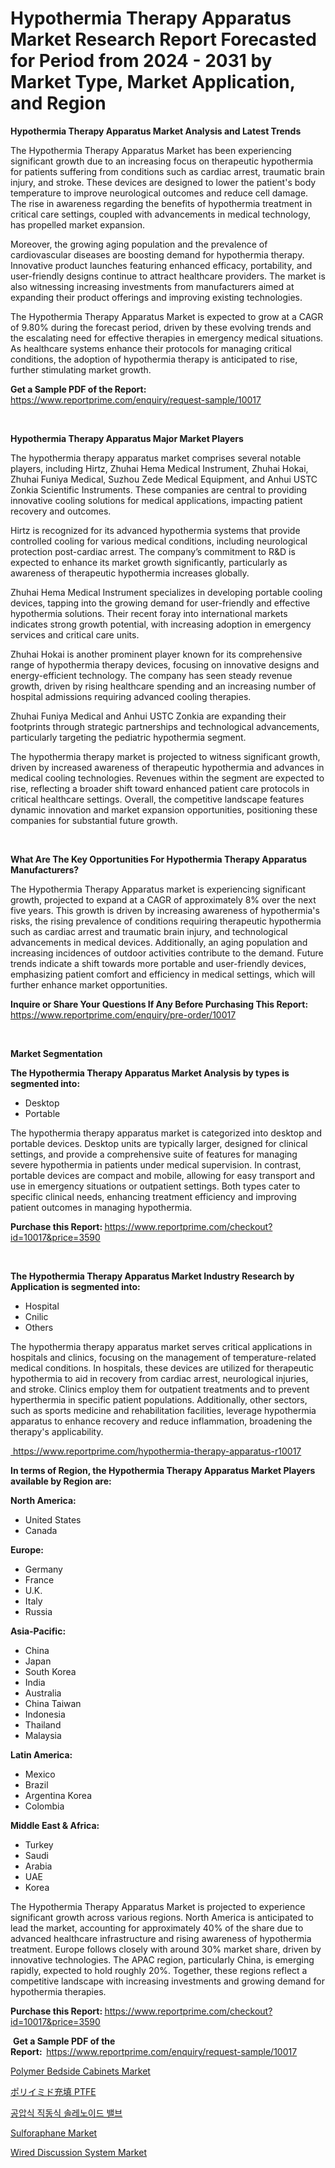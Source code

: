 <p><h1>Hypothermia Therapy Apparatus Market Research Report Forecasted for Period from 2024 -  2031 by Market Type, Market Application, and Region</h1></p><p><strong>Hypothermia Therapy Apparatus Market Analysis and Latest Trends</strong></p>
<p><p>The Hypothermia Therapy Apparatus Market has been experiencing significant growth due to an increasing focus on therapeutic hypothermia for patients suffering from conditions such as cardiac arrest, traumatic brain injury, and stroke. These devices are designed to lower the patient's body temperature to improve neurological outcomes and reduce cell damage. The rise in awareness regarding the benefits of hypothermia treatment in critical care settings, coupled with advancements in medical technology, has propelled market expansion.</p><p>Moreover, the growing aging population and the prevalence of cardiovascular diseases are boosting demand for hypothermia therapy. Innovative product launches featuring enhanced efficacy, portability, and user-friendly designs continue to attract healthcare providers. The market is also witnessing increasing investments from manufacturers aimed at expanding their product offerings and improving existing technologies. </p><p>The Hypothermia Therapy Apparatus Market is expected to grow at a CAGR of 9.80% during the forecast period, driven by these evolving trends and the escalating need for effective therapies in emergency medical situations. As healthcare systems enhance their protocols for managing critical conditions, the adoption of hypothermia therapy is anticipated to rise, further stimulating market growth.</p></p>
<p><strong>Get a Sample PDF of the Report:&nbsp;</strong> <a href="https://www.reportprime.com/enquiry/request-sample/10017">https://www.reportprime.com/enquiry/request-sample/10017</a></p>
<p>&nbsp;</p>
<p><strong>Hypothermia Therapy Apparatus Major Market Players</strong></p>
<p><p>The hypothermia therapy apparatus market comprises several notable players, including Hirtz, Zhuhai Hema Medical Instrument, Zhuhai Hokai, Zhuhai Funiya Medical, Suzhou Zede Medical Equipment, and Anhui USTC Zonkia Scientific Instruments. These companies are central to providing innovative cooling solutions for medical applications, impacting patient recovery and outcomes.</p><p>Hirtz is recognized for its advanced hypothermia systems that provide controlled cooling for various medical conditions, including neurological protection post-cardiac arrest. The company’s commitment to R&D is expected to enhance its market growth significantly, particularly as awareness of therapeutic hypothermia increases globally.</p><p>Zhuhai Hema Medical Instrument specializes in developing portable cooling devices, tapping into the growing demand for user-friendly and effective hypothermia solutions. Their recent foray into international markets indicates strong growth potential, with increasing adoption in emergency services and critical care units.</p><p>Zhuhai Hokai is another prominent player known for its comprehensive range of hypothermia therapy devices, focusing on innovative designs and energy-efficient technology. The company has seen steady revenue growth, driven by rising healthcare spending and an increasing number of hospital admissions requiring advanced cooling therapies.</p><p>Zhuhai Funiya Medical and Anhui USTC Zonkia are expanding their footprints through strategic partnerships and technological advancements, particularly targeting the pediatric hypothermia segment.</p><p>The hypothermia therapy market is projected to witness significant growth, driven by increased awareness of therapeutic hypothermia and advances in medical cooling technologies. Revenues within the segment are expected to rise, reflecting a broader shift toward enhanced patient care protocols in critical healthcare settings. Overall, the competitive landscape features dynamic innovation and market expansion opportunities, positioning these companies for substantial future growth.</p></p>
<p>&nbsp;</p>
<p><strong>What Are The Key Opportunities For Hypothermia Therapy Apparatus Manufacturers?</strong></p>
<p><p>The Hypothermia Therapy Apparatus market is experiencing significant growth, projected to expand at a CAGR of approximately 8% over the next five years. This growth is driven by increasing awareness of hypothermia's risks, the rising prevalence of conditions requiring therapeutic hypothermia such as cardiac arrest and traumatic brain injury, and technological advancements in medical devices. Additionally, an aging population and increasing incidences of outdoor activities contribute to the demand. Future trends indicate a shift towards more portable and user-friendly devices, emphasizing patient comfort and efficiency in medical settings, which will further enhance market opportunities.</p></p>
<p><strong>Inquire or Share Your Questions If Any Before Purchasing This Report:</strong> <a href="https://www.reportprime.com/enquiry/pre-order/10017">https://www.reportprime.com/enquiry/pre-order/10017</a></p>
<p>&nbsp;</p>
<p><strong>Market Segmentation</strong></p>
<p><strong>The Hypothermia Therapy Apparatus Market Analysis by types is segmented into:</strong></p>
<p><ul><li>Desktop</li><li>Portable</li></ul></p>
<p><p>The hypothermia therapy apparatus market is categorized into desktop and portable devices. Desktop units are typically larger, designed for clinical settings, and provide a comprehensive suite of features for managing severe hypothermia in patients under medical supervision. In contrast, portable devices are compact and mobile, allowing for easy transport and use in emergency situations or outpatient settings. Both types cater to specific clinical needs, enhancing treatment efficiency and improving patient outcomes in managing hypothermia.</p></p>
<p><strong>Purchase this Report:&nbsp;</strong><a href="https://www.reportprime.com/checkout?id=10017&price=3590">https://www.reportprime.com/checkout?id=10017&price=3590</a></p>
<p>&nbsp;</p>
<p><strong>The Hypothermia Therapy Apparatus Market Industry Research by Application is segmented into:</strong></p>
<p><ul><li>Hospital</li><li>Cnilic</li><li>Others</li></ul></p>
<p><p>The hypothermia therapy apparatus market serves critical applications in hospitals and clinics, focusing on the management of temperature-related medical conditions. In hospitals, these devices are utilized for therapeutic hypothermia to aid in recovery from cardiac arrest, neurological injuries, and stroke. Clinics employ them for outpatient treatments and to prevent hyperthermia in specific patient populations. Additionally, other sectors, such as sports medicine and rehabilitation facilities, leverage hypothermia apparatus to enhance recovery and reduce inflammation, broadening the therapy's applicability.</p></p>
<p><a href="https://www.reportprime.com/hypothermia-therapy-apparatus-r10017">&nbsp;https://www.reportprime.com/hypothermia-therapy-apparatus-r10017</a></p>
<p><strong>In terms of Region, the Hypothermia Therapy Apparatus Market Players available by Region are:</strong></p>
<p>
    <p> <strong> North America: </strong>
        <ul>
            <li>United States</li>
            <li>Canada</li>
        </ul>
        </p> 
    <p> <strong> Europe: </strong>
        <ul>
            <li>Germany</li>
            <li>France</li>
            <li>U.K.</li>
            <li>Italy</li>
            <li>Russia</li>
        </ul>
        </p> 
    <p> <strong> Asia-Pacific: </strong>
        <ul>
            <li>China</li>
            <li>Japan</li>
            <li>South Korea</li>
            <li>India</li>
            <li>Australia</li>
            <li>China Taiwan</li>
            <li>Indonesia</li>
            <li>Thailand</li>
            <li>Malaysia</li>
        </ul>
        </p> 
    <p> <strong> Latin America: </strong>
        <ul>
            <li>Mexico</li>
            <li>Brazil</li>
            <li>Argentina Korea</li>
            <li>Colombia</li>
        </ul>
        </p> 
    <p> <strong> Middle East & Africa: </strong>
        <ul>
            <li>Turkey</li>
            <li>Saudi</li>
            <li>Arabia</li>
            <li>UAE</li>
            <li>Korea</li>
        </ul>
    </p>
    </p>
<p><p>The Hypothermia Therapy Apparatus Market is projected to experience significant growth across various regions. North America is anticipated to lead the market, accounting for approximately 40% of the share due to advanced healthcare infrastructure and rising awareness of hypothermia treatment. Europe follows closely with around 30% market share, driven by innovative technologies. The APAC region, particularly China, is emerging rapidly, expected to hold roughly 20%. Together, these regions reflect a competitive landscape with increasing investments and growing demand for hypothermia therapies.</p></p>
<p><strong>Purchase this Report: </strong><a href="https://www.reportprime.com/checkout?id=10017&price=3590">https://www.reportprime.com/checkout?id=10017&price=3590</a></p>
<p>&nbsp;<strong>Get a Sample PDF of the Report:&nbsp;&nbsp;</strong><a href="https://www.reportprime.com/enquiry/request-sample/10017">https://www.reportprime.com/enquiry/request-sample/10017</a></p>
<p><strong></strong></p>
<p><p><a href="https://github.com/MatthewHernandez403/Market-Research-Report-List-1/blob/main/polymer-bedside-cabinets-market.md">Polymer Bedside Cabinets Market</a></p><p><a href="https://medium.com/@giygjksk10/polyimide-filled-ptfe-market-%E3%81%AE%E3%82%B0%E3%83%AD%E3%83%BC%E3%83%90%E3%83%AB%E5%B8%82%E5%A0%B4%E6%A6%82%E8%A6%81%E3%81%AF-%E4%B8%96%E7%95%8C%E3%81%8A%E3%82%88%E3%81%B3%E4%B8%BB%E8%A6%81%E5%B8%82%E5%A0%B4%E3%81%AB%E3%81%8A%E3%81%91%E3%82%8B%E6%A5%AD%E7%95%8C%E3%81%AB%E5%BD%B1%E9%9F%BF%E3%82%92%E4%B8%8E%E3%81%88%E3%82%8B%E4%B8%BB%E8%A6%81%E3%81%AA%E3%83%88%E3%83%AC%E3%83%B3%E3%83%89%E3%81%AB%E3%81%A4%E3%81%84%E3%81%A6-%E7%8B%AC%E8%87%AA%E3%81%AE%E8%A6%96%E7%82%B9%E3%82%92%E6%8F%90%E4%BE%9B%E3%81%97%E3%81%BE%E3%81%99-33816e91bdbe?postPublishedType=initial">ポリイミド充填 PTFE</a></p><p><a href="https://medium.com/@terrellmend76/%EC%8B%9C%EC%9E%A5-%EC%98%88%EC%B8%A1-%EB%B3%80%ED%99%94-%EA%B8%80%EB%A1%9C%EB%B2%8C-%EA%B3%B5%EC%95%95-%EC%A7%81%EC%A0%91-%EC%9E%91%EB%8F%99-%EC%86%94%EB%A0%88%EB%85%B8%EC%9D%B4%EB%93%9C-%EB%B0%B8%EB%B8%8C-%EC%8B%9C%EC%9E%A5-%EC%97%AD%ED%95%99-%EB%B0%8F-%EB%AF%B8%EB%9E%98-%EB%8F%99%ED%96%A5-2024-2031-be43fe6b2902">공압식 직동식 솔레노이드 밸브</a></p><p><a href="https://www.linkedin.com/pulse/sulforaphane-market-outlook-forecast-from-2024-2031-insightronics-daqnf?trackingId=3AM81QCLQjClFJFqbDLDcw%3D%3D">Sulforaphane Market</a></p><p><a href="https://issuu.com/reportprime-2/docs/wired-discussion-system-market-size_45f2cd8557bbd5">Wired Discussion System Market</a></p></p>